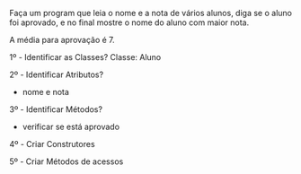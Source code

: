 Faça um program que leia o nome e a nota de vários alunos,
diga se o aluno foi aprovado, e no final mostre o nome do aluno com maior nota.

A média para aprovação é 7.

1º - Identificar as Classes?
Classe: Aluno

2º - Identificar Atributos?
- nome e nota

3º - Identificar Métodos?
- verificar se está aprovado

4º - Criar Construtores

5º - Criar Métodos de acessos